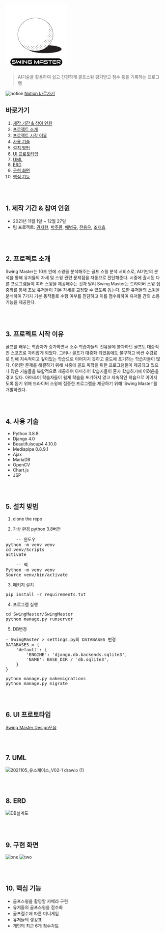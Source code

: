 # <img src="./SwingMaster/startpage/static/assets/img/logo1.png" alt="logo1" width="200px" height="200px">
> AI기술을 활용하여 쉽고 간편하게 골프스윙 평가받고 점수 등을 기록하는 프로그램
> 
<img src="https://t1.daumcdn.net/cfile/tistory/99058A425C35772D0A" alt="notion" width="20px" height="20px"> [Notion 바로가기](https://hexagonal-subway-115.notion.site/Swing-Master-32d7d806556947e7b16510aecb629a32)

## 바로가기

1. [제작 기간 & 참여 인원](#1-제작-기간--참여-인원)
2. [프로젝트 소개](#2-프로젝트-소개)
3. [프로젝트 시작 이유](#3-프로젝트-시작-이유)
4. [사용 기술](#4-사용-기술)
5. [설치 방법](#5-설치-방법)
6. [UI 프로토타입](#6-ui-프로토타입)
7. [UML](#7-UML)
8. [ERD](#8-ERD)
9. [구현 화면](#9-구현-화면)
10. [핵심 기능](#10-핵심-기능)


<br/>
<br/>

## 1. 제작 기간 & 참여 인원

- 2021년 11월 1일 ~ 12월 27일
- 팀 프로젝트: [권지현](https://github.com/Journey322), [박주환](https://github.com/zuani), [배병규](https://github.com/bbkyoo), [전용우](https://github.com/Scooterr101), [조재효](https://github.com/chojaehyo)

<br/>
<br/>

## 2. 프로젝트 소개

Swing Master는 10초 안에 스윙을 분석해주는 골프 스윙 분석 서비스로, AI기반의 분석을 통해 유저들의 자세 및 스윙 관련 문제점을 자동으로 진단해준다. 시중에 출시된 다른 프로그램들이 여러 스윙을 제공해주는 것과 달리 Swing Master는 드라이버 스윙 집중화를 통해 초보 유저들이 기본 자세를 교정할 수 있도록 돕는다. 또한 유저들의 스윙을 분석하여 7가지 기본 동작들로 수행 여부를 진단하고 이를 점수화하여 유저들 간의 소통 기능을 제공한다. 

<br/>
<br/>

## 3. 프로젝트 시작 이유

골프를 배우는 학습자가 증가하면서 소수 학습자들의 전유물에 불과하던 골프도 대중적인 스포츠로 자리잡게 되었다. 그러나 골프가 대중화 되었음에도 불구하고 비싼 수강료로 인해 지속적이고 깊이있는 학습으로 이어지지 못하고 중도에 포기하는 학습자들이 많다. 이러한 문제를 해결하기 위해 시중에 골프 독학을 위한 프로그램들이 제공되고 있으나 많은 기술들을 복합적으로 제공하여 아마추어 학습자들이 혼자 학습하기에 어려움을 겪고 있다. 아마추어 학습자들이 쉽게 학습을 포기하지 않고 지속적인 학습으로 이어지도록 돕기 위해 드라이버 스윙에 집중한 프로그램을 제공하기 위해 ‘Swing Master’를 개발하였다. 

<br/>
<br/>

## 4. 사용 기술

- Python 3.8.8
- Django 4.0
- Beautifulsoup4 4.10.0
- Mediapipe 0.8.9.1
- Ajax
- MariaDB
- OpenCV
- Chart.js
- JSP

<br/>
<br/>

## 5. 설치 방법

1. clone the repo

2. 가상 환경 
python 3.8버전
<pre>
    -- 윈도우    
python -m venv venv
cd venv/Scripts
activate
</pre>
<pre>
    -- 맥
Python -m venv venv
Source venv/bin/activate
</pre>
3. 패키지 설치
<pre>
pip install -r requirements.txt
</pre>
4. 프로그램 실행 
<pre>
cd SwingMaster/SwingMaster
python manage.py runserver
</pre>
5. DB변경
<pre>
- SwingMaster > settings.py의 DATABASES 변경
DATABASES = {
    'default': {
        'ENGINE': 'django.db.backends.sqlite3',
        'NAME': BASE_DIR / 'db.sqlite3',
    }
}
</pre>
<pre>
python manage.py makemigrations
python manage.py migrate
</pre>

<br/>
<br/>

## 6. UI 프로토타입

[Swing Master Design모음](https://www.notion.so/d9eb0ecd1f6f41d290618ffeb3978058?v=ee9d8f63e653440f9a79295bb22514a6)

<br/>
<br/>

## 7. UML

![2021105_유스케이스_V02-1 drawio (1)](https://user-images.githubusercontent.com/66678112/147046061-d352c1b4-1eca-4513-b7a2-fd3549bcb222.png)

<br/>
<br/>

## 8. ERD

![DB설계도](https://user-images.githubusercontent.com/66678112/147046798-954dafa6-ab01-4c75-8888-d6e5fd969f12.PNG)

<br/>
<br/>

## 9. 구현 화면

![one](https://user-images.githubusercontent.com/66678112/147049009-49f674f2-fa13-4222-a1c3-e5d291374388.png)
![two](https://user-images.githubusercontent.com/66678112/147049028-394dfb14-9beb-4538-aab0-ddbda6e1e2b3.png)


<br/>
<br/>


## 10. 핵심 기능

- 골프스윙을 촬영할 카메라 구현
- 유저들의 골프스윙을 점수화
- 골프점수에 따른 미니게임
- 유저들의 랭킹표
- 개인의 최근 6개 점수차트







